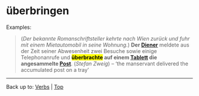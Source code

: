 # überbringen

Examples:

> (*Der bekannte Romanschriftsteller kehrte nach Wien zurück und fuhr mit einem Mietautomobil in seine Wohnung.*) **Der [Diener](../../../nouns/d/di/Diener.md)** meldete aus der Zeit seiner Abwesenheit zwei Besuche sowie einige Telephonanrufe und **<mark>überbrachte</mark> auf einem [Tablett]() die angesammelte [Post]()**. (*Stefan Zweig*) – ‘the manservant delivered the accumulated post on a tray’

----

Back up to: [Verbs](../../index.md) | [Top](../../../index.md)
